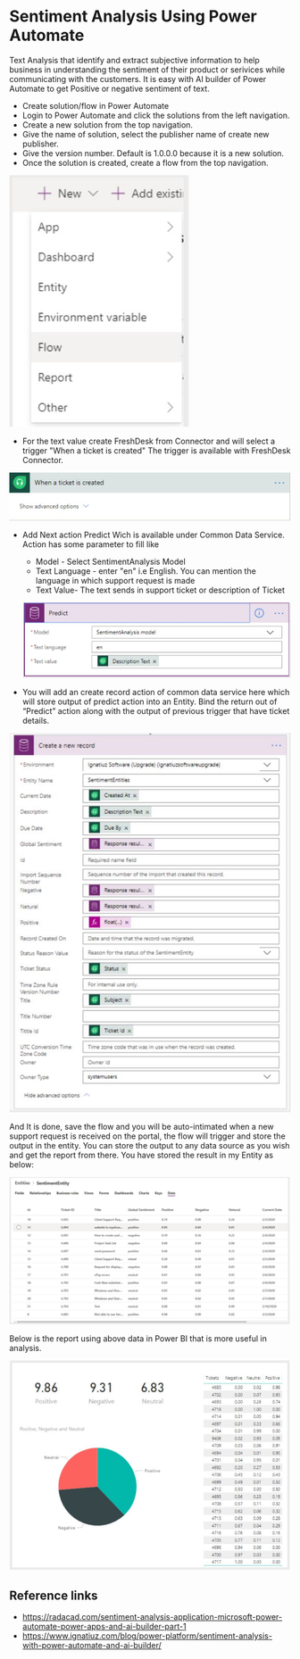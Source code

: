 # Sentiment Analysis Using Power Automate

Text Analysis that identify and extract subjective information to help business in understanding the sentiment of their product or serivices while communicating with the customers.
It is easy with AI builder of Power Automate to get Positive or negative sentiment of text.
* Create solution/flow in Power Automate
* Login to Power Automate and click the solutions from the left navigation.
* Create a new solution from the top navigation.
* Give the name of solution, select the publisher name of create new publisher.
* Give the version number. Default is 1.0.0.0 because it is a new solution.
* Once the solution is created, create a flow from the top navigation.
  
![Add Flow](https://raw.githubusercontent.com/PrezSeah/galleryres/main/Power-Automate-BI/images/AddFlow.JPG)  

* For the text value create  FreshDesk from Connector  and will select a trigger "When a ticket is created" The trigger is available with FreshDesk Connector.
  
![FreshDesk](https://raw.githubusercontent.com/PrezSeah/galleryres/main/Power-Automate-BI/images/TicketTrigger.JPG)  

* Add Next action Predict Wich is available under Common Data Service. Action has some parameter to fill like 
  * Model - Select SentimentAnalysis Model
  * Text Language - enter "en" i.e English. You can mention the language in which support request is made
  * Text Value- The text sends in support ticket or description of Ticket
  
  ![predict](https://raw.githubusercontent.com/PrezSeah/galleryres/main/Power-Automate-BI/images/PredictSentiment.JPG)  

* You will add an create record action of common data service here which will store output of predict action into an Entity. Bind the return out of “Predict” action along with the output of previous trigger that have ticket details.

![Record](https://raw.githubusercontent.com/PrezSeah/galleryres/main/Power-Automate-BI/images/CreateRecordSentiment.JPG)

  And It is done, save the flow and you will be auto-intimated when a new support request is received on the portal, the flow will trigger and store the output in the entity. You can store the output to any data source as you wish and get the report from there.
You have stored the result in my Entity as below:

![Entities](https://raw.githubusercontent.com/PrezSeah/galleryres/main/Power-Automate-BI/images/EntitiesSentiment.JPG)

Below is the report using above data in Power BI that is more useful in analysis.

![Result](https://raw.githubusercontent.com/PrezSeah/galleryres/main/Power-Automate-BI/images/ResultSentiment.JPG)


## Reference links
* https://radacad.com/sentiment-analysis-application-microsoft-power-automate-power-apps-and-ai-builder-part-1
* https://www.ignatiuz.com/blog/power-platform/sentiment-analysis-with-power-automate-and-ai-builder/

